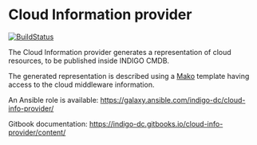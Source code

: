 # Cloud Information provider

[![BuildStatus](https://travis-ci.org/indigo-dc/cloud-info-provider.svg?branch=master)](https://travis-ci.org/indigo-dc/cloud-info-provider)

The Cloud Information provider generates a representation of cloud resources,
to be published inside INDIGO CMDB.

The generated representation is described using a
[Mako](http://www.makotemplates.org/) template having access to the cloud
middleware information.

An Ansible role is available: https://galaxy.ansible.com/indigo-dc/cloud-info-provider/

Gitbook documentation: https://indigo-dc.gitbooks.io/cloud-info-provider/content/
